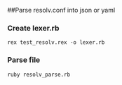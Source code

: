 ##Parse resolv.conf into json or yaml

### Create lexer.rb
```rex test_resolv.rex -o lexer.rb```

### Parse file
```ruby resolv_parse.rb```
